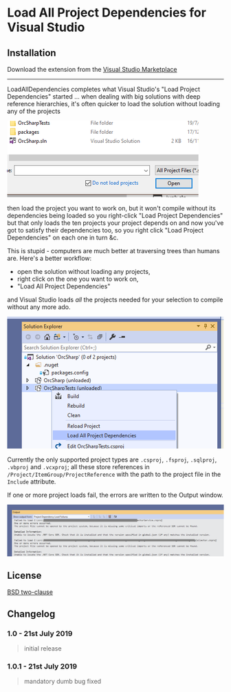 # Load All Project Dependencies for Visual Studio
## Installation
Download the extension from the [Visual Studio Marketplace](https://marketplace.visualstudio.com/items?itemName=JonKale.LoadAllDependencies)

---

LoadAllDependencies completes what Visual Studio's "Load Project Dependencies" started … when dealing with big solutions with deep reference hierarchies, it's often quicker to load the solution without loading any of the projects

![The magic Do not load projects checkbox](doc/doNotLoadProjects.png)

then load the project you want to work on, but it won't compile without its dependencies being loaded so you right-click "Load Project Dependencies" but that only loads the ten projects your project depends on and now you've got to satisfy their dependencies too, so you right click "Load Project Dependencies" on each one in turn &c.

This is stupid - computers are much better at traversing trees than humans are. Here's a better workflow: 

- open the solution without loading any projects,
- right click on the one you want to work on, 
- "Load All Project Dependencies" 

and Visual Studio loads *all* the projects needed for your selection to compile without any more ado.

![Right-click Load All Project Dependencies](doc/solutionExplorer.png)

Currently the only supported project types are `.csproj`, `.fsproj`, `.sqlproj`, `.vbproj` and `.vcxproj`; all these store references in `/Project/ItemGroup/ProjectReference` with the path to the project file in the `Include` attribute.

If one or more project loads fail, the errors are written to the Output window.

![Project Dependencies Load Failures pane](doc/outputWindow.png)

## License
[BSD two-clause](LICENSE)

## Changelog
### 1.0 - 21st July 2019
> initial release
### 1.0.1 - 21st July 2019
> mandatory dumb bug fixed
